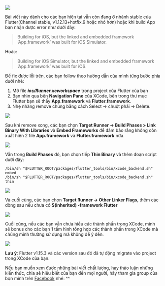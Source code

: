 ![](https://images.viblo.asia/6c4cf9d5-18fa-409e-bf76-4c4f32546ef8.jpg)

Bài viết này dành cho các bạn hiện tại vẫn còn đang ở nhánh stable của Flutter(Channel stable, v1.12.13+hotfix.9 hoặc nhỏ hơn) hoặc khi build App bạn nhận được error như dưới đây:

> Building for iOS, but the linked and embedded framework ‘App.framework’ was built for iOS Simulator.
> 


Hoặc:

> Building for iOS Simulator, but the linked and embedded framework ‘App.framework’ was built for iOS.
> 

Để fix được lỗi trên, các bạn follow theo hướng dẫn của mình từng bước phía dưới nhé:

1. Mở file ***ios/Runner.xcworkspace*** trong project của Flutter của bạn
1. Bạn nhìn qua bên **Navigation Pane** của XCode, bên trong thư mục Flutter bạn sẽ thấy **App.framework** và **Flutter.framework**.
1. Nhẹ nhàng remove chúng bằng cách Select -> chuột phải -> Delete.

![](https://images.viblo.asia/444a954f-e0e1-4f07-8885-abe72bfe2f2d.jpg)

Sau khi remove xong, các bạn chọn **Target Runner -> Build Phases > Link Binary With Libraries** và **Embed Frameworks** để đảm bảo rằng không còn xuất hiện 2 file **App.framework** và **Flutter.framework** nữa.

![](https://images.viblo.asia/60df052b-c8ee-40a0-b735-3ebf6cd89896.jpg)

Vẫn trong **Build Phases** đó, bạn chọn tiếp **Thin Binary** và thêm đoạn script dưới đây:
```
/bin/sh "$FLUTTER_ROOT/packages/flutter_tools/bin/xcode_backend.sh" embed 
/bin/sh "$FLUTTER_ROOT/packages/flutter_tools/bin/xcode_backend.sh" thin
```

![](https://images.viblo.asia/147eb269-9e19-4991-bd10-ce74fff52592.jpg)

Và cuối cùng, các bạn chọn **Target Runner -> Other Linker Flags**, thêm các dòng sau nếu chưa có **$(inherited) -framework Flutter**

![](https://images.viblo.asia/8cb64aad-fa4e-49bb-98da-abdac4ab66f3.jpg)

Cuối cùng, nếu các bạn vẫn chưa hiểu các thành phần trong XCode, mình sẽ bonus cho các bạn 1 tấm hình tổng hợp các thành phần trong XCode mà chúng mình thường sử dụng mà không để ý đến.

![](https://images.viblo.asia/58d76c6a-0136-4b0f-86e6-b8d7719312d4.jpg)

**Lưu ý**: Flutter v1.15.3 và các version sau đó đã tự động migrate vào project trong XCode của bạn.

Nếu bạn muốn xem được những bài viết chất lượng, hay thảo luận những kiến thức, chia sẻ hiểu biết của bạn đến mọi người, hãy tham gia group của bọn mình trên [Facebook](https://www.facebook.com/groups/2753546238005745/) nhé: ^^